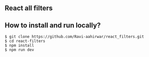 ## React all filters
## How to install and run locally?

```
$ git clone https://github.com/Ravi-aahirwar/react_filters.git
$ cd react-filters
$ npm install
$ npm run dev
```
